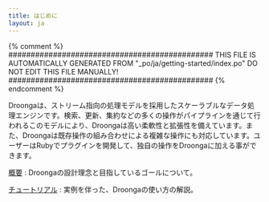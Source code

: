 ```yaml
---
title: はじめに
layout: ja
---
```


{% comment %}
##############################################
  THIS FILE IS AUTOMATICALLY GENERATED FROM
  "_po/ja/getting-started/index.po"
  DO NOT EDIT THIS FILE MANUALLY!
##############################################
{% endcomment %}



Droongaは、ストリーム指向の処理モデルを採用したスケーラブルなデータ処理エンジンです。検索、更新、集約などの多くの操作がパイプラインを通じて行われるこのモデルにより、Droongaは高い柔軟性と拡張性を備えています。また、Droongaは既存操作の組み合わせによる複雑な操作にも対応しています。ユーザーはRubyでプラグインを開発して、独自の操作をDroongaに加える事ができます。


[概要](../overview/)
: Droongaの設計理念と目指しているゴールについて。

[チュートリアル](../tutorial/)
: 実例を伴った、Droongaの使い方の解説。

